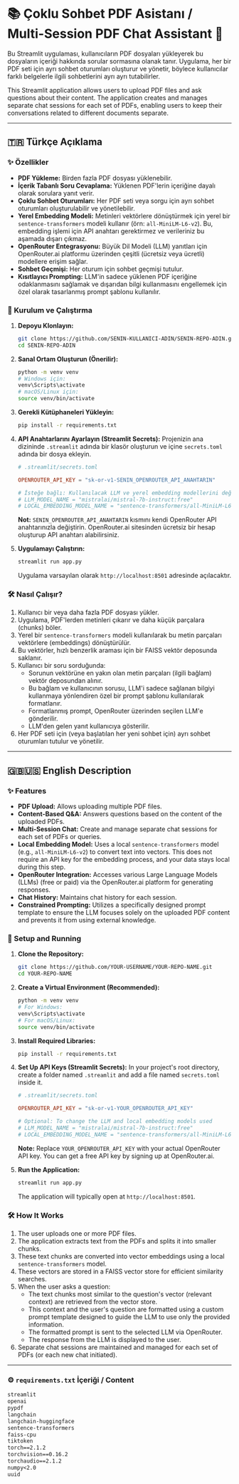 # 📚 Çoklu Sohbet PDF Asistanı / Multi-Session PDF Chat Assistant 📄

Bu Streamlit uygulaması, kullanıcıların PDF dosyaları yükleyerek bu dosyaların içeriği hakkında sorular sormasına olanak tanır. Uygulama, her bir PDF seti için ayrı sohbet oturumları oluşturur ve yönetir, böylece kullanıcılar farklı belgelerle ilgili sohbetlerini ayrı ayrı tutabilirler.

This Streamlit application allows users to upload PDF files and ask questions about their content. The application creates and manages separate chat sessions for each set of PDFs, enabling users to keep their conversations related to different documents separate.

---

## 🇹🇷 Türkçe Açıklama

### ✨ Özellikler

*   **PDF Yükleme:** Birden fazla PDF dosyası yüklenebilir.
*   **İçerik Tabanlı Soru Cevaplama:** Yüklenen PDF'lerin içeriğine dayalı olarak sorulara yanıt verir.
*   **Çoklu Sohbet Oturumları:** Her PDF seti veya sorgu için ayrı sohbet oturumları oluşturulabilir ve yönetilebilir.
*   **Yerel Embedding Modeli:** Metinleri vektörlere dönüştürmek için yerel bir `sentence-transformers` modeli kullanır (örn: `all-MiniLM-L6-v2`). Bu, embedding işlemi için API anahtarı gerektirmez ve verileriniz bu aşamada dışarı çıkmaz.
*   **OpenRouter Entegrasyonu:** Büyük Dil Modeli (LLM) yanıtları için OpenRouter.ai platformu üzerinden çeşitli (ücretsiz veya ücretli) modellere erişim sağlar.
*   **Sohbet Geçmişi:** Her oturum için sohbet geçmişi tutulur.
*   **Kısıtlayıcı Prompting:** LLM'in sadece yüklenen PDF içeriğine odaklanmasını sağlamak ve dışarıdan bilgi kullanmasını engellemek için özel olarak tasarlanmış prompt şablonu kullanılır.

### 🚀 Kurulum ve Çalıştırma

1.  **Depoyu Klonlayın:**
    ```bash
    git clone https://github.com/SENIN-KULLANICI-ADIN/SENIN-REPO-ADIN.git
    cd SENIN-REPO-ADIN
    ```

2.  **Sanal Ortam Oluşturun (Önerilir):**
    ```bash
    python -m venv venv
    # Windows için:
    venv\Scripts\activate
    # macOS/Linux için:
    source venv/bin/activate
    ```

3.  **Gerekli Kütüphaneleri Yükleyin:**
    ```bash
    pip install -r requirements.txt
    ```

4.  **API Anahtarlarını Ayarlayın (Streamlit Secrets):**
    Projenizin ana dizininde `.streamlit` adında bir klasör oluşturun ve içine `secrets.toml` adında bir dosya ekleyin.
    ```toml
    # .streamlit/secrets.toml

    OPENROUTER_API_KEY = "sk-or-v1-SENIN_OPENROUTER_API_ANAHTARIN"

    # İsteğe bağlı: Kullanılacak LLM ve yerel embedding modellerini değiştirmek için
    # LLM_MODEL_NAME = "mistralai/mistral-7b-instruct:free"
    # LOCAL_EMBEDDING_MODEL_NAME = "sentence-transformers/all-MiniLM-L6-v2"
    ```
    **Not:** `SENIN_OPENROUTER_API_ANAHTARIN` kısmını kendi OpenRouter API anahtarınızla değiştirin. OpenRouter.ai sitesinden ücretsiz bir hesap oluşturup API anahtarı alabilirsiniz.

5.  **Uygulamayı Çalıştırın:**
    ```bash
    streamlit run app.py
    ```
    Uygulama varsayılan olarak `http://localhost:8501` adresinde açılacaktır.

### 🛠️ Nasıl Çalışır?

1.  Kullanıcı bir veya daha fazla PDF dosyası yükler.
2.  Uygulama, PDF'lerden metinleri çıkarır ve daha küçük parçalara (chunks) böler.
3.  Yerel bir `sentence-transformers` modeli kullanılarak bu metin parçaları vektörlere (embeddings) dönüştürülür.
4.  Bu vektörler, hızlı benzerlik araması için bir FAISS vektör deposunda saklanır.
5.  Kullanıcı bir soru sorduğunda:
    *   Sorunun vektörüne en yakın olan metin parçaları (ilgili bağlam) vektör deposundan alınır.
    *   Bu bağlam ve kullanıcının sorusu, LLM'i sadece sağlanan bilgiyi kullanmaya yönlendiren özel bir prompt şablonu kullanılarak formatlanır.
    *   Formatlanmış prompt, OpenRouter üzerinden seçilen LLM'e gönderilir.
    *   LLM'den gelen yanıt kullanıcıya gösterilir.
6.  Her PDF seti için (veya başlatılan her yeni sohbet için) ayrı sohbet oturumları tutulur ve yönetilir.

---

## 🇬🇧🇺🇸 English Description

### ✨ Features

*   **PDF Upload:** Allows uploading multiple PDF files.
*   **Content-Based Q&A:** Answers questions based on the content of the uploaded PDFs.
*   **Multi-Session Chat:** Create and manage separate chat sessions for each set of PDFs or queries.
*   **Local Embedding Model:** Uses a local `sentence-transformers` model (e.g., `all-MiniLM-L6-v2`) to convert text into vectors. This does not require an API key for the embedding process, and your data stays local during this step.
*   **OpenRouter Integration:** Accesses various Large Language Models (LLMs) (free or paid) via the OpenRouter.ai platform for generating responses.
*   **Chat History:** Maintains chat history for each session.
*   **Constrained Prompting:** Utilizes a specifically designed prompt template to ensure the LLM focuses solely on the uploaded PDF content and prevents it from using external knowledge.

### 🚀 Setup and Running

1.  **Clone the Repository:**
    ```bash
    git clone https://github.com/YOUR-USERNAME/YOUR-REPO-NAME.git
    cd YOUR-REPO-NAME
    ```

2.  **Create a Virtual Environment (Recommended):**
    ```bash
    python -m venv venv
    # For Windows:
    venv\Scripts\activate
    # For macOS/Linux:
    source venv/bin/activate
    ```

3.  **Install Required Libraries:**
    ```bash
    pip install -r requirements.txt
    ```

4.  **Set Up API Keys (Streamlit Secrets):**
    In your project's root directory, create a folder named `.streamlit` and add a file named `secrets.toml` inside it.
    ```toml
    # .streamlit/secrets.toml

    OPENROUTER_API_KEY = "sk-or-v1-YOUR_OPENROUTER_API_KEY"

    # Optional: To change the LLM and local embedding models used
    # LLM_MODEL_NAME = "mistralai/mistral-7b-instruct:free"
    # LOCAL_EMBEDDING_MODEL_NAME = "sentence-transformers/all-MiniLM-L6-v2"
    ```
    **Note:** Replace `YOUR_OPENROUTER_API_KEY` with your actual OpenRouter API key. You can get a free API key by signing up at OpenRouter.ai.

5.  **Run the Application:**
    ```bash
    streamlit run app.py
    ```
    The application will typically open at `http://localhost:8501`.

### 🛠️ How It Works

1.  The user uploads one or more PDF files.
2.  The application extracts text from the PDFs and splits it into smaller chunks.
3.  These text chunks are converted into vector embeddings using a local `sentence-transformers` model.
4.  These vectors are stored in a FAISS vector store for efficient similarity searches.
5.  When the user asks a question:
    *   The text chunks most similar to the question's vector (relevant context) are retrieved from the vector store.
    *   This context and the user's question are formatted using a custom prompt template designed to guide the LLM to use only the provided information.
    *   The formatted prompt is sent to the selected LLM via OpenRouter.
    *   The response from the LLM is displayed to the user.
6.  Separate chat sessions are maintained and managed for each set of PDFs (or each new chat initiated).

---

### ⚙️ `requirements.txt` İçeriği / Content

```txt
streamlit
openai
pypdf
langchain
langchain-huggingface
sentence-transformers
faiss-cpu
tiktoken
torch==2.1.2
torchvision==0.16.2
torchaudio==2.1.2
numpy<2.0
uuid
